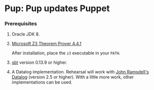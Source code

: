 # Pup: Pup updates Puppet

### Prerequisites

1. Oracle JDK 8.

2. [Microsoft Z3 Theorem Prover 4.4.1](https://github.com/Z3Prover/z3/releases/tag/z3-4.4.1)

   After installation, place the `z3` executable in your `PATH`.

3. [sbt](http://www.scala-sbt.org) version 0.13.9 or higher.
4. A Datalog implementation. Rehearsal will work with [John Ramsdell's Datalog](http://datalog.sourceforge.net) (version 2.5 or higher). With a little more work, other implementations can be used.
